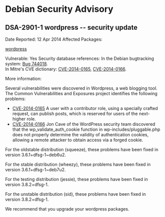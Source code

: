 
Debian Security Advisory
========================


DSA-2901-1 wordpress -- security update
---------------------------------------



Date Reported:
12 Apr 2014
Affected Packages:

[wordpress](https://packages.debian.org/src:wordpress)

Vulnerable:
Yes
Security database references:
In the Debian bugtracking system: [Bug 744018](https://bugs.debian.org/cgi-bin/bugreport.cgi?bug=744018).  
In Mitre's CVE dictionary: [CVE-2014-0165](https://security-tracker.debian.org/tracker/CVE-2014-0165), [CVE-2014-0166](https://security-tracker.debian.org/tracker/CVE-2014-0166).  

More information:

Several vulnerabilities were discovered in Wordpress, a web blogging
tool. The Common Vulnerabilities and Exposures project identifies the
following problems:


* [CVE-2014-0165](https://security-tracker.debian.org/tracker/CVE-2014-0165)
A user with a contributor role, using a specially crafted
 request, can publish posts, which is reserved for users of the
 next-higher role.
* [CVE-2014-0166](https://security-tracker.debian.org/tracker/CVE-2014-0166)
Jon Cave of the WordPress security team discovered that the
 wp\_validate\_auth\_cookie function in wp-includes/pluggable.php does
 not properly determine the validity of authentication cookies,
 allowing a remote attacker to obtain access via a forged cookie.


For the oldstable distribution (squeeze), these problems have been fixed
in version 3.6.1+dfsg-1~deb6u2.


For the stable distribution (wheezy), these problems have been fixed in
version 3.6.1+dfsg-1~deb7u2.


For the testing distribution (jessie), these problems have been fixed in
version 3.8.2+dfsg-1.


For the unstable distribution (sid), these problems have been fixed in
version 3.8.2+dfsg-1.


We recommend that you upgrade your wordpress packages.





